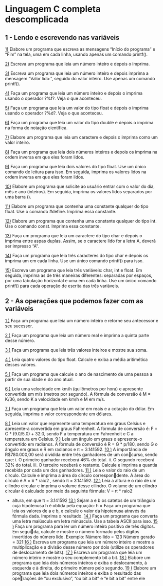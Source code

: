 # Linguagem C completa descomplicada

## 1 - Lendo e escrevendo nas variáveis 
[1)](https://github.com/Fariaslr/LinguagemCCompletaDescomplicada/blob/main/1%20-%20%20Lendo%20e%20escrevendo%20nas%20vari%C3%A1veis/1%20-%20Palavras%20em%20diferentes%20linhas.c) Elabore um programa que escreva as mensagens “Início do programa” e “Fim” na 
tela, uma em cada linha, usando apenas um comando printf(). 

[2)](https://github.com/Fariaslr/LinguagemCCompletaDescomplicada/blob/main/1%20-%20%20Lendo%20e%20escrevendo%20nas%20vari%C3%A1veis/2%20-%20Ler%20e%20imprimir%20inteiro.c) Escreva um programa que leia um número inteiro e depois o imprima. 

[3)](https://github.com/Fariaslr/LinguagemCCompletaDescomplicada/blob/main/1%20-%20%20Lendo%20e%20escrevendo%20nas%20vari%C3%A1veis/3%20-%20Imprimir%20n%C3%BAmero%20inteiro.c) Escreva um programa que leia um número inteiro e depois imprima a mensagem “Valor lido:”, seguido do valor inteiro. Use apenas um comando printf().

[4)](https://github.com/Fariaslr/LinguagemCCompletaDescomplicada/blob/main/1%20-%20%20Lendo%20e%20escrevendo%20nas%20vari%C3%A1veis/4%20-%20Imprimir%20inteiro%20como%20float.c) Faça um programa que leia um número inteiro e depois o imprima usando o operador ?%f?. Veja o que aconteceu.    

[5)](https://github.com/Fariaslr/LinguagemCCompletaDescomplicada/blob/main/1%20-%20%20Lendo%20e%20escrevendo%20nas%20vari%C3%A1veis/5%20-%20Imprimir%20float%20como%20inteiro.c) Faça um programa que leia um valor do tipo float e depois o imprima usando o operador ?%d?. Veja o que aconteceu.

[6)](https://github.com/Fariaslr/LinguagemCCompletaDescomplicada/blob/main/1%20-%20%20Lendo%20e%20escrevendo%20nas%20vari%C3%A1veis/6%20-%20Double%20como%20nota%C3%A7%C3%A3o%20ci%C3%AAntifica.c) Faça um programa que leia um valor do tipo double e depois o imprima na forma 
	de notação científica.

[7)](https://github.com/Fariaslr/LinguagemCCompletaDescomplicada/blob/main/1%20-%20%20Lendo%20e%20escrevendo%20nas%20vari%C3%A1veis/7%20-%20Ler%2C%20imprimir%20caractere%20com%20inteiro.c) Elabore um programa que leia um caractere e depois o imprima como um valor 
	inteiro.

[8)](https://github.com/Fariaslr/LinguagemCCompletaDescomplicada/blob/main/1%20-%20%20Lendo%20e%20escrevendo%20nas%20vari%C3%A1veis/8%20-%20Inteiros%20em%20ordem%20inversa.c) Faça um programa que leia dois números inteiros e depois os imprima na ordem inversa em que eles foram lidos. 

[9)](https://github.com/Fariaslr/LinguagemCCompletaDescomplicada/blob/main/1%20-%20%20Lendo%20e%20escrevendo%20nas%20vari%C3%A1veis/9%20-%20Reais%20em%20ordem%20inversa.c) Faça um programa que leia dois valores do tipo float. Use um único comando de 
	leitura para isso. Em seguida, imprima os valores lidos na ordem inversa em que eles 
	foram lidos.  

[10)](https://github.com/Fariaslr/LinguagemCCompletaDescomplicada/blob/main/1%20-%20%20Lendo%20e%20escrevendo%20nas%20vari%C3%A1veis/10%20-%20Dia%2C%20m%C3%AAs%20e%20ano.c) Elabore um programa que solicite ao usuário entrar com o valor do dia, mês e ano (inteiros). Em seguida, imprima os valores lidos separados por uma barra (\).

[11)](https://github.com/Fariaslr/LinguagemCCompletaDescomplicada/blob/main/1%20-%20%20Lendo%20e%20escrevendo%20nas%20vari%C3%A1veis/11%20-%20Constante%20%23define.c) Elabore um programa que contenha uma constante qualquer do tipo float. Use o 
	comando #define. Imprima essa constante.

[12)](https://github.com/Fariaslr/LinguagemCCompletaDescomplicada/blob/main/1%20-%20%20Lendo%20e%20escrevendo%20nas%20vari%C3%A1veis/12%20-%20Constante%20const.c) Elabore um programa que contenha uma constante qualquer do tipo int. Use o 
	comando const. Imprima essa constante.

[13)](https://github.com/Fariaslr/LinguagemCCompletaDescomplicada/blob/main/1%20-%20%20Lendo%20e%20escrevendo%20nas%20vari%C3%A1veis/13%20-%20Imprimindo%20aspas%20duplas.c) Faça um programa que leia um caractere do tipo char e depois o imprima entre 
	aspas duplas. Assim, se o caractere lido for a letra A, deverá ser impresso “A”.

[14)](https://github.com/Fariaslr/LinguagemCCompletaDescomplicada/blob/main/1%20-%20%20Lendo%20e%20escrevendo%20nas%20vari%C3%A1veis/14%20-%20Caracteres%20em%20tr%C3%AAs%20linhas%20diferentes.c) Faça um programa que leia três caracteres do tipo char e depois os imprima um 
    em cada linha. Use um único comando printf() para isso.

[15)](https://github.com/Fariaslr/LinguagemCCompletaDescomplicada/blob/main/1%20-%20%20Lendo%20e%20escrevendo%20nas%20vari%C3%A1veis/15%20-%20Char%2C%20int%20e%20float%20separadas.c) Escreva um programa que leia três variáveis: char, int e float. Em seguida, imprima as de três maneiras diferentes: separadas por espaços, por uma tabulação horizontal e 
	uma em cada linha. Use um único comando printf() para cada operação de escrita 
	das três variáveis.

## 2 - As operações que podemos fazer com as variáveis

[1 )](https://github.com/Fariaslr/LinguagemCCompletaDescomplicada/blob/main/2%20-%20As%20opera%C3%A7%C3%B5es%20que%20podemos%20fazer%20com%20as%20vari%C3%A1veis/1-%20Antecessor%20e%20Sucessor.c) Faça um programa que leia um número inteiro e retorne seu antecessor e seu sucessor.

[2 )](https://github.com/Fariaslr/LinguagemCCompletaDescomplicada/blob/main/2%20-%20As%20opera%C3%A7%C3%B5es%20que%20podemos%20fazer%20com%20as%20vari%C3%A1veis/2%20-%20Quinta%20parte.c) Faça um programa que leia um número real e imprima a quinta parte desse número.

[3 )](https://github.com/Fariaslr/LinguagemCCompletaDescomplicada/blob/main/2%20-%20As%20opera%C3%A7%C3%B5es%20que%20podemos%20fazer%20com%20as%20vari%C3%A1veis/3%20-%20Soma%20de%20tr%C3%AAs%20valores.c) Faça um programa que leia três valores inteiros e mostre sua soma.

[4 )](https://github.com/Fariaslr/LinguagemCCompletaDescomplicada/blob/main/2%20-%20As%20opera%C3%A7%C3%B5es%20que%20podemos%20fazer%20com%20as%20vari%C3%A1veis/4%20-%20Media%20de%20quatro%20float.c) Leia quatro valores do tipo float. Calcule e exiba a média aritimética desses valores.

[5 )](https://github.com/Fariaslr/LinguagemCCompletaDescomplicada/blob/main/2%20-%20As%20opera%C3%A7%C3%B5es%20que%20podemos%20fazer%20com%20as%20vari%C3%A1veis/5%20-%20Ano%20de%20nascimento%20pela%20idade.c) Faça um programa que calcule o ano de nascimento de uma pessoa a partir de sua 
	idade e do ano atual.

[6 )](https://github.com/Fariaslr/LinguagemCCompletaDescomplicada/blob/main/2%20-%20As%20opera%C3%A7%C3%B5es%20que%20podemos%20fazer%20com%20as%20vari%C3%A1veis/6%20-%20Quilomentro%20por%20hora%20para%20metros%20por%20segundo.c) Leia uma velocidade em km/h (quilômetros por hora) e apresente convertida em 
	m/s (metros por segundo). A fórmula de conversão é M = K/36, sendo K a velocidade em km/h e M em m/s.

[7 )](https://github.com/Fariaslr/LinguagemCCompletaDescomplicada/blob/main/2%20-%20As%20opera%C3%A7%C3%B5es%20que%20podemos%20fazer%20com%20as%20vari%C3%A1veis/7%20-%20Real%20para%20d%C3%B3lar.c) Faça um programa que leia um valor em reais e a cotação do dólar. Em seguida, 
	imprima o valor correspondente em dólares.

[8 )](https://github.com/Fariaslr/LinguagemCCompletaDescomplicada/blob/main/2%20-%20As%20opera%C3%A7%C3%B5es%20que%20podemos%20fazer%20com%20as%20vari%C3%A1veis/8%20-%20Celsius%20para%20fahrenheit.c) Leia um valor que represente uma temperatura em graus Celsius e apresente-a 	convertida em graus Fahrenheit. A fórmula de conversão é:
    F = C * (9.0/5.0) + 
	32.0, sendo F a temperatura em Fahrenheit e C a temperatura em Celsius.
[9 )](https://github.com/Fariaslr/LinguagemCCompletaDescomplicada/blob/main/2%20-%20As%20opera%C3%A7%C3%B5es%20que%20podemos%20fazer%20com%20as%20vari%C3%A1veis/9%20-%20Grau%20para%20radianos.c) Leia um ângulo em graus e apresente-o convertido em radianos. A fórmula de 
conversão é R = G * p/180, sendo G o ângulo em graus e R em radianos e π = 
3.141592.
[10 )](https://github.com/Fariaslr/LinguagemCCompletaDescomplicada/blob/main/2%20-%20As%20opera%C3%A7%C3%B5es%20que%20podemos%20fazer%20com%20as%20vari%C3%A1veis/10%20-%20Pr%C3%AAmio%20do%20concurso.c) A importância de R$780.000,00 será dividida entre três ganhadores de um concurso, sendo que:
i. O primeiro ganhador receberá 46% do total.
ii. O segundo receberá 32% do total.
iii. O terceiro receberá o restante.
Calcule e imprima a quantia recebida por cada um dos ganhadores.
[11 )](https://github.com/Fariaslr/LinguagemCCompletaDescomplicada/blob/main/2%20-%20As%20opera%C3%A7%C3%B5es%20que%20podemos%20fazer%20com%20as%20vari%C3%A1veis/11%20-%20%C3%81rea%20do%20c%C3%ADrculo.c) Leia o valor do raio de um círculo. Calcule e imprima a área do círculo correspondente. A área do círculo é A = π * raio2
, sendo π = 3.141592.
[12 )](https://github.com/Fariaslr/LinguagemCCompletaDescomplicada/blob/main/2%20-%20As%20opera%C3%A7%C3%B5es%20que%20podemos%20fazer%20com%20as%20vari%C3%A1veis/12%20-%20Volume%20do%20cilindro.c) Leia a altura e o raio de um cilindro circular e imprima o volume desse cilindro. 
O volume de um cilindro circular é calculado por meio da seguinte fórmula:
V = π * raio2
 * altura,
em que π = 3.141592
[13 )](https://github.com/Fariaslr/LinguagemCCompletaDescomplicada/blob/main/2%20-%20As%20opera%C3%A7%C3%B5es%20que%20podemos%20fazer%20com%20as%20vari%C3%A1veis/13%20-%20Hipotenusa.c) Sejam a e b os catetos de um triângulo cuja hipotenusa h é obtida pela equação: 
h = 
Faça um programa que leia os valores de a e b, e calcule o valor da hipotenusa 
através da fórmula dada. Imprima o resultado.
[14 )](https://github.com/Fariaslr/LinguagemCCompletaDescomplicada/blob/main/2%20-%20As%20opera%C3%A7%C3%B5es%20que%20podemos%20fazer%20com%20as%20vari%C3%A1veis/14%20-%20Mai%C3%BAscula%20para%20min%C3%BAscula.c) Faça um programa que converta uma letra maiúscula em letra minúscula. Use a 
tabela ASCII para isso.
[15 )](https://github.com/Fariaslr/LinguagemCCompletaDescomplicada/blob/main/2%20-%20As%20opera%C3%A7%C3%B5es%20que%20podemos%20fazer%20com%20as%20vari%C3%A1veis/15%20-%20N%C3%BAmero%20invertido.c) Faça um programa para ler um número inteiro positivo de três dígitos. Em seguida, calcule e mostre o número formado pelos dígitos invertidos do número lido. 
Exemplo: 
Número lido = 123 
Número gerado = 321
[16 )](https://github.com/Fariaslr/LinguagemCCompletaDescomplicada/blob/main/2%20-%20As%20opera%C3%A7%C3%B5es%20que%20podemos%20fazer%20com%20as%20vari%C3%A1veis/16%20-%20Divis%C3%A3o%20e%20Multiplica%C3%A7%C3%A3o%20por%20bit.c)  Escreva um programa que leia um número inteiro e mostre a multiplicação e a 
divisão desse número por dois (utilize os operadores de deslocamento de bits). 
[17 )](https://github.com/Fariaslr/LinguagemCCompletaDescomplicada/blob/main/2%20-%20As%20opera%C3%A7%C3%B5es%20que%20podemos%20fazer%20com%20as%20vari%C3%A1veis/17%20-%20Complemento%20do%20n%C3%BAmero.c) Escreva um programa que leia um número inteiro e mostre o seu complemento 
bit a bit.
[18 )](https://github.com/Fariaslr/LinguagemCCompletaDescomplicada/blob/main/2%20-%20As%20opera%C3%A7%C3%B5es%20que%20podemos%20fazer%20com%20as%20vari%C3%A1veis/18%20-%20Movimentando%20bits.c) Elabore um programa que leia dois números inteiros e exiba o deslocamento, à 
esquerda e à direita, do primeiro número pelo segundo.
[19 )](https://github.com/Fariaslr/LinguagemCCompletaDescomplicada/blob/main/2%20-%20As%20opera%C3%A7%C3%B5es%20que%20podemos%20fazer%20com%20as%20vari%C3%A1veis/19%20-%20Opera%C3%A7%C3%B5es%20com%20bits.c) Elabore um programa que leia dois números inteiros e exiba o resultado das operações de “ou exclusivo”, “ou bit a bit” e “e bit a bit” entre ele


